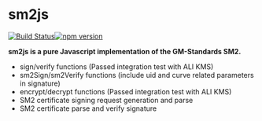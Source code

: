 # sm2js
[![Build Status](https://travis-ci.org/emmansun/sm2js.svg?branch=main)](https://travis-ci.org/emmansun/sm2js)[![npm version](https://badge.fury.io/js/gmsm-sm2js.svg)](https://badge.fury.io/js/gmsm-sm2js)

**sm2js is a pure Javascript implementation of the GM-Standards SM2.**

- sign/verify functions (Passed integration test with ALI KMS)
- sm2Sign/sm2Verify functions (include uid and curve related parameters in signature)
- encrypt/decrypt functions (Passed integration test with ALI KMS)
- SM2 certificate signing request generation and parse
- SM2 certificate parse and verify signature
